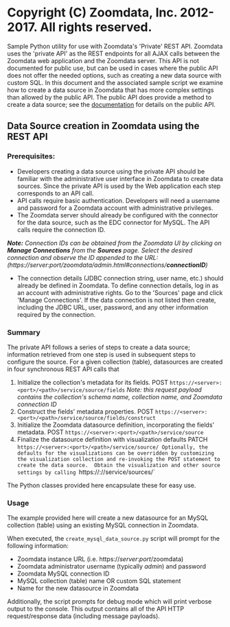 # Copyright (C) Zoomdata, Inc. 2012-2017. All rights reserved.

Sample Python utility for use with Zoomdata's 'Private' REST API.  Zoomdata uses the 'private API' as the REST endpoints for all AJAX calls between the Zoomdata web application and the Zoomdata server.  This API is not documented for public use, but can be used in cases where the public API does not offer the needed options, such as creating a new data source with custom SQL.  In this document and the associated sample script we examine how to create a data source in Zoomdata that has more complex settings than allowed by the public API.  The public API does provide a method to create a data source; see the [documentation](https://developer.zoomdata.com/2.2/docs/rest-api/#!/sources/createUsingPOST_5) for details on the public API.

## Data Source creation in Zoomdata using the REST API
### Prerequisites:
* Developers creating a data source using the private API should be familiar with the administrative user interface in Zoomdata to create data sources.  Since the private API is used by the Web application each step corresponds to an API call.
* API calls require basic authentication.  Developers will need a username and password for a Zoomdata account with administrative privileges.
* The Zoomdata server should already be configured with the connector for the data source, such as the EDC connector for MySQL.  The API calls require the connection ID.

_**Note:** Connection IDs can be obtained from the Zoomdata UI by clicking on **Manage Connections** from the **Sources** page. Select the desired connection and observe the ID appended to the URL: (https://server:port/zoomdata/admin.html#connections/**connectionID**)_

*  The connection details (JDBC connection string, user name, etc.) should already be defined in Zoomdata.  To define connection details, log in as an account with administrative rights.  Go to the 'Sources' page and click 'Manage Connections'.  If the data connection is not listed then create, including the JDBC URL, user, password, and any other information required by the connection.

### Summary
The private API follows a series of steps to create a data source; information retrieved from one step is used in subsequent steps to configure the source.  For a given collection (table), datasources are created in four synchronous REST API calls that

1. Initialize the collection's metadata for its fields.  POST `https://<server>:<port>/<path>/service/source/fields`
  _Note: this request payload contains the collection's schema name, collection name, and Zoomdata connection ID_
1. Construct the fields' metadata properties. POST `https://<server>:<port>/<path>/service/source/fields/construct`
1. Initialize the Zoomdata datasource definition, incorporating the fields' metadata. POST `https://<server>:<port>/<path>/service/source`
1. Finalize the datasource definition with visualization defaults PATCH `https://<server>:<port>/<path>/service/source/
Optionally, the defaults for the visualizations can be overridden by customizing the visualization collection and re-invoking the POST statement to create the data source.  Obtain the visualization and other source settings by calling `https://<server>:<port>/<path>/service/sources/<sourceId>`

The Python classes provided here encapsulate these for easy use.
### Usage
The example provided here will create a new datasource for an MySQL collection (table) using an existing MySQL connection in Zoomdata.

When executed, the `create_mysql_data_source.py` script will prompt for the following information:

* Zoomdata instance URL (i.e. https://_server_:_port_/zoomdata)
* Zoomdata administrator username (typically _admin_) and password
* Zoomdata MySQL connection ID
* MySQL collection (table) name OR custom SQL statement
* Name for the new datasource in Zoomdata


Additionally, the script prompts for debug mode which will print verbose output to the console. This output contains all of the API HTTP request/response data (including message payloads).

